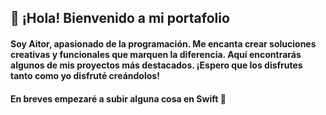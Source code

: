 ## 👋 ¡Hola! Bienvenido a mi portafolio
#### Soy Aitor, apasionado de la programación. Me encanta crear soluciones creativas y funcionales que marquen la diferencia. Aquí encontrarás algunos de mis proyectos más destacados. ¡Espero que los disfrutes tanto como yo disfruté creándolos!
#### En breves empezaré a subir alguna cosa en Swift 📲
